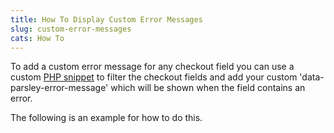 ```yaml
---
title: How To Display Custom Error Messages
slug: custom-error-messages
cats: How To
---
```



  <p>
    To add a custom error message for any checkout field you can use a custom <a href="https://www.checkoutwc.com/documentation/how-to-add-a-custom-php-snippet">PHP snippet</a> to filter the checkout fields and add your custom 'data-parsley-error-message'&nbsp;which will be shown when the field contains an error.
  </p>
  <p>
    The following is an example for how to do this.
  </p>
  <script src="https://gist.github.com/EldonYoder/5d56e3876c174a47b6933d748e465232.js" type="text/javascript"></script>
